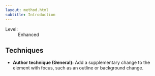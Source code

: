 ```yaml
---
layout: method.html
subtitle: Introduction
---
```


<dl class="method-card">
  <div>
    <dt>Level:</dt>
    <dd>Enhanced</dd>
  </div>
</dl>

## Techniques

* **Author technique (General):** Add a supplementary change to the element with focus, such as an outline or background change.